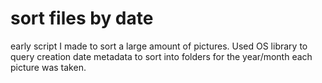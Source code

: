 # sort files by date

early script I made to sort a large amount of pictures. Used OS library to query creation date metadata to sort into folders for the year/month each picture was taken.
